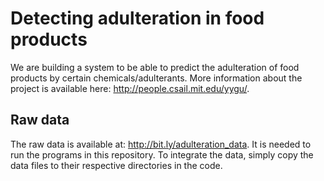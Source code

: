 # Detecting adulteration in food products

We are building a system to be able to predict the adulteration of food products by certain chemicals/adulterants. More information about the project is available here: http://people.csail.mit.edu/yygu/.

## Raw data

The raw data is available at: http://bit.ly/adulteration_data. It is needed to run the programs in this repository. To integrate the data, simply copy the data files to their respective directories in the code.
